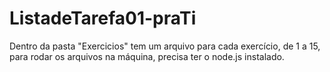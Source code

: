 # ListadeTarefa01-praTi

Dentro da pasta "Exercicios" tem um arquivo para cada exercício, de 1 a 15, para rodar os arquivos na máquina, precisa ter o node.js instalado.
